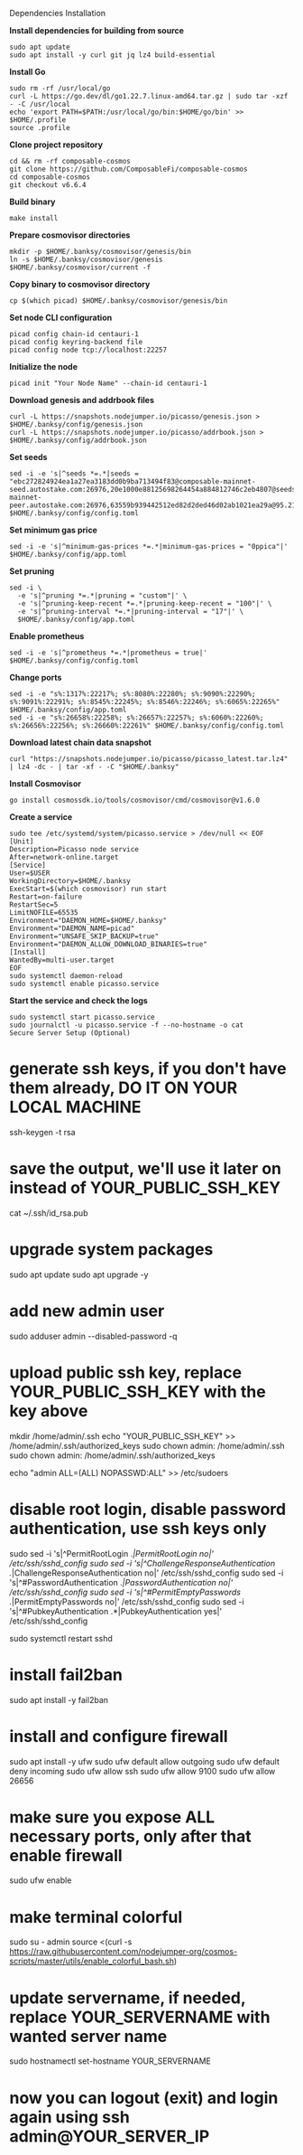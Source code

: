 Dependencies Installation

**Install dependencies for building from source**
```
sudo apt update
sudo apt install -y curl git jq lz4 build-essential
```

**Install Go**
```
sudo rm -rf /usr/local/go
curl -L https://go.dev/dl/go1.22.7.linux-amd64.tar.gz | sudo tar -xzf - -C /usr/local
echo 'export PATH=$PATH:/usr/local/go/bin:$HOME/go/bin' >> $HOME/.profile
source .profile
```

**Clone project repository**
```
cd && rm -rf composable-cosmos
git clone https://github.com/ComposableFi/composable-cosmos
cd composable-cosmos
git checkout v6.6.4
```

**Build binary**
```
make install
```

**Prepare cosmovisor directories**
```
mkdir -p $HOME/.banksy/cosmovisor/genesis/bin
ln -s $HOME/.banksy/cosmovisor/genesis $HOME/.banksy/cosmovisor/current -f
```

**Copy binary to cosmovisor directory**
```
cp $(which picad) $HOME/.banksy/cosmovisor/genesis/bin
```

**Set node CLI configuration**
```
picad config chain-id centauri-1
picad config keyring-backend file
picad config node tcp://localhost:22257
```

**Initialize the node**
```
picad init "Your Node Name" --chain-id centauri-1
```

**Download genesis and addrbook files**
```
curl -L https://snapshots.nodejumper.io/picasso/genesis.json > $HOME/.banksy/config/genesis.json
curl -L https://snapshots.nodejumper.io/picasso/addrbook.json > $HOME/.banksy/config/addrbook.json
```

**Set seeds**
```
sed -i -e 's|^seeds *=.*|seeds = "ebc272824924ea1a27ea3183dd0b9ba713494f83@composable-mainnet-seed.autostake.com:26976,20e1000e88125698264454a884812746c2eb4807@seeds.lavenderfive.com:22256,a3910d1bf22b4dacf66979d6ea75fd134aee00db@seed.composable.validatus.com:2000,8542cd7e6bf9d260fef543bc49e59be5a3fa9074@seed.publicnode.com:26656,aa6398f9644e98fa3d04f7dbdd7740c995eb0530@composable.seed.stavr.tech:20306,ebc272824924ea1a27ea3183dd0b9ba713494f83@composable-mainnet-peer.autostake.com:26976,63559b939442512ed82d2ded46d02ab1021ea29a@95.214.55.138:53656,7082a715395427a519e611ed1454b0965fd95ef5@138.201.21.197:37656,715af1847e1c785510d4cb94ac29f2bd7d0ddf91@65.108.206.74:36656,c6eefdcc5cbe41dd457183c7c3bd7311ddf97638@composable.peer.stakevillage.net:16156"|' $HOME/.banksy/config/config.toml
```

**Set minimum gas price**
```
sed -i -e 's|^minimum-gas-prices *=.*|minimum-gas-prices = "0ppica"|' $HOME/.banksy/config/app.toml
```

**Set pruning**
```
sed -i \
  -e 's|^pruning *=.*|pruning = "custom"|' \
  -e 's|^pruning-keep-recent *=.*|pruning-keep-recent = "100"|' \
  -e 's|^pruning-interval *=.*|pruning-interval = "17"|' \
  $HOME/.banksy/config/app.toml
```

**Enable prometheus**
```
sed -i -e 's|^prometheus *=.*|prometheus = true|' $HOME/.banksy/config/config.toml
```

**Change ports**
```
sed -i -e "s%:1317%:22217%; s%:8080%:22280%; s%:9090%:22290%; s%:9091%:22291%; s%:8545%:22245%; s%:8546%:22246%; s%:6065%:22265%" $HOME/.banksy/config/app.toml
sed -i -e "s%:26658%:22258%; s%:26657%:22257%; s%:6060%:22260%; s%:26656%:22256%; s%:26660%:22261%" $HOME/.banksy/config/config.toml
```

**Download latest chain data snapshot**
```
curl "https://snapshots.nodejumper.io/picasso/picasso_latest.tar.lz4" | lz4 -dc - | tar -xf - -C "$HOME/.banksy"
```

**Install Cosmovisor**
```
go install cosmossdk.io/tools/cosmovisor/cmd/cosmovisor@v1.6.0
```

**Create a service**
```
sudo tee /etc/systemd/system/picasso.service > /dev/null << EOF
[Unit]
Description=Picasso node service
After=network-online.target
[Service]
User=$USER
WorkingDirectory=$HOME/.banksy
ExecStart=$(which cosmovisor) run start
Restart=on-failure
RestartSec=5
LimitNOFILE=65535
Environment="DAEMON_HOME=$HOME/.banksy"
Environment="DAEMON_NAME=picad"
Environment="UNSAFE_SKIP_BACKUP=true"
Environment="DAEMON_ALLOW_DOWNLOAD_BINARIES=true"
[Install]
WantedBy=multi-user.target
EOF
sudo systemctl daemon-reload
sudo systemctl enable picasso.service
```

**Start the service and check the logs**
```
sudo systemctl start picasso.service
sudo journalctl -u picasso.service -f --no-hostname -o cat
Secure Server Setup (Optional)
```

# generate ssh keys, if you don't have them already, DO IT ON YOUR LOCAL MACHINE
ssh-keygen -t rsa

# save the output, we'll use it later on instead of YOUR_PUBLIC_SSH_KEY
cat ~/.ssh/id_rsa.pub
# upgrade system packages
sudo apt update
sudo apt upgrade -y

# add new admin user
sudo adduser admin --disabled-password -q

# upload public ssh key, replace YOUR_PUBLIC_SSH_KEY with the key above
mkdir /home/admin/.ssh
echo "YOUR_PUBLIC_SSH_KEY" >> /home/admin/.ssh/authorized_keys
sudo chown admin: /home/admin/.ssh
sudo chown admin: /home/admin/.ssh/authorized_keys

echo "admin ALL=(ALL) NOPASSWD:ALL" >> /etc/sudoers

# disable root login, disable password authentication, use ssh keys only
sudo sed -i 's|^PermitRootLogin .*|PermitRootLogin no|' /etc/ssh/sshd_config
sudo sed -i 's|^ChallengeResponseAuthentication .*|ChallengeResponseAuthentication no|' /etc/ssh/sshd_config
sudo sed -i 's|^#PasswordAuthentication .*|PasswordAuthentication no|' /etc/ssh/sshd_config
sudo sed -i 's|^#PermitEmptyPasswords .*|PermitEmptyPasswords no|' /etc/ssh/sshd_config
sudo sed -i 's|^#PubkeyAuthentication .*|PubkeyAuthentication yes|' /etc/ssh/sshd_config

sudo systemctl restart sshd

# install fail2ban
sudo apt install -y fail2ban

# install and configure firewall
sudo apt install -y ufw
sudo ufw default allow outgoing
sudo ufw default deny incoming
sudo ufw allow ssh
sudo ufw allow 9100
sudo ufw allow 26656

# make sure you expose ALL necessary ports, only after that enable firewall
sudo ufw enable

# make terminal colorful
sudo su - admin
source <(curl -s https://raw.githubusercontent.com/nodejumper-org/cosmos-scripts/master/utils/enable_colorful_bash.sh)

# update servername, if needed, replace YOUR_SERVERNAME with wanted server name
sudo hostnamectl set-hostname YOUR_SERVERNAME

# now you can logout (exit) and login again using ssh admin@YOUR_SERVER_IP
